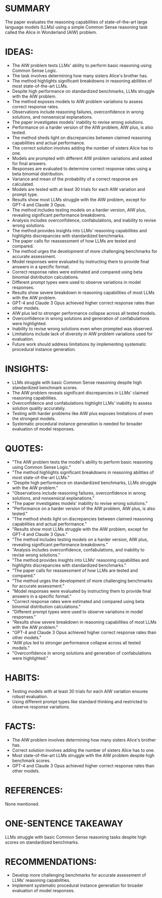 # SUMMARY
The paper evaluates the reasoning capabilities of state-of-the-art large language models (LLMs) using a simple Common Sense reasoning task called the Alice in Wonderland (AIW) problem.

# IDEAS:
- The AIW problem tests LLMs' ability to perform basic reasoning using Common Sense Logic.
- The task involves determining how many sisters Alice's brother has.
- The method highlights significant breakdowns in reasoning abilities of most state-of-the-art LLMs.
- Despite high performance on standardized benchmarks, LLMs struggle with the AIW problem.
- The method exposes models to AIW problem variations to assess correct response rates.
- Observations include reasoning failures, overconfidence in wrong solutions, and nonsensical explanations.
- The paper investigates models' inability to revise wrong solutions.
- Performance on a harder version of the AIW problem, AIW plus, is also tested.
- The method sheds light on discrepancies between claimed reasoning capabilities and actual performance.
- The correct solution involves adding the number of sisters Alice has to one.
- Models are prompted with different AIW problem variations and asked for final answers.
- Responses are evaluated to determine correct response rates using a beta binomial distribution.
- Variance and mean of the probability of a correct response are calculated.
- Models are tested with at least 30 trials for each AIW variation and prompt type.
- Results show most LLMs struggle with the AIW problem, except for GPT-4 and Claude 3 Opus.
- The method includes testing models on a harder version, AIW plus, revealing significant performance breakdowns.
- Analysis includes overconfidence, confabulations, and inability to revise wrong solutions.
- The method provides insights into LLMs' reasoning capabilities and highlights discrepancies with standardized benchmarks.
- The paper calls for reassessment of how LLMs are tested and compared.
- The method urges the development of more challenging benchmarks for accurate assessment.
- Model responses were evaluated by instructing them to provide final answers in a specific format.
- Correct response rates were estimated and compared using beta binomial distribution calculations.
- Different prompt types were used to observe variations in model responses.
- Results show severe breakdown in reasoning capabilities of most LLMs with the AIW problem.
- GPT-4 and Claude 3 Opus achieved higher correct response rates than other models.
- AIW plus led to stronger performance collapse across all tested models.
- Overconfidence in wrong solutions and generation of confabulations were highlighted.
- Inability to revise wrong solutions even when prompted was observed.
- Limitations include lack of diversity in AIW problem variations used for evaluation.
- Future work should address limitations by implementing systematic procedural instance generation.

# INSIGHTS:
- LLMs struggle with basic Common Sense reasoning despite high standardized benchmark scores.
- The AIW problem reveals significant discrepancies in LLMs' claimed reasoning capabilities.
- Overconfidence and confabulations highlight LLMs' inability to assess solution quality accurately.
- Testing with harder problems like AIW plus exposes limitations of even the strongest models.
- Systematic procedural instance generation is needed for broader evaluation of model responses.

# QUOTES:
- "The AIW problem tests the model's ability to perform basic reasoning using Common Sense Logic."
- "The method highlights significant breakdowns in reasoning abilities of most state-of-the-art LLMs."
- "Despite high performance on standardized benchmarks, LLMs struggle with the AIW problem."
- "Observations include reasoning failures, overconfidence in wrong solutions, and nonsensical explanations."
- "The paper investigates models' inability to revise wrong solutions."
- "Performance on a harder version of the AIW problem, AIW plus, is also tested."
- "The method sheds light on discrepancies between claimed reasoning capabilities and actual performance."
- "Results show most LLMs struggle with the AIW problem, except for GPT-4 and Claude 3 Opus."
- "The method includes testing models on a harder version, AIW plus, revealing significant performance breakdowns."
- "Analysis includes overconfidence, confabulations, and inability to revise wrong solutions."
- "The method provides insights into LLMs' reasoning capabilities and highlights discrepancies with standardized benchmarks."
- "The paper calls for reassessment of how LLMs are tested and compared."
- "The method urges the development of more challenging benchmarks for accurate assessment."
- "Model responses were evaluated by instructing them to provide final answers in a specific format."
- "Correct response rates were estimated and compared using beta binomial distribution calculations."
- "Different prompt types were used to observe variations in model responses."
- "Results show severe breakdown in reasoning capabilities of most LLMs with the AIW problem."
- "GPT-4 and Claude 3 Opus achieved higher correct response rates than other models."
- "AIW plus led to stronger performance collapse across all tested models."
- "Overconfidence in wrong solutions and generation of confabulations were highlighted."

# HABITS:
- Testing models with at least 30 trials for each AIW variation ensures robust evaluation.
- Using different prompt types like standard thinking and restricted to observe response variations.

# FACTS:
- The AIW problem involves determining how many sisters Alice's brother has.
- Correct solution involves adding the number of sisters Alice has to one.
- Most state-of-the-art LLMs struggle with the AIW problem despite high benchmark scores.
- GPT-4 and Claude 3 Opus achieved higher correct response rates than other models.

# REFERENCES:
None mentioned.

# ONE-SENTENCE TAKEAWAY
LLMs struggle with basic Common Sense reasoning tasks despite high scores on standardized benchmarks.

# RECOMMENDATIONS:
- Develop more challenging benchmarks for accurate assessment of LLMs' reasoning capabilities.
- Implement systematic procedural instance generation for broader evaluation of model responses.